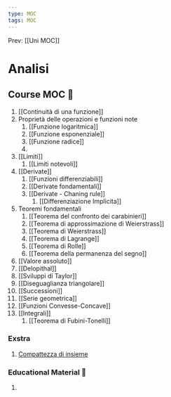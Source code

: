 ```yaml
---
type: MOC 
tags: MOC
---
```


Prev: [[Uni MOC]]

# Analisi

## Course MOC  📒
1. [[Continuità di una funzione]]
2. Proprietà delle operazioni e funzioni note
	1. [[Funzione logaritmica]]
	2. [[Funzione esponenziale]]
	3. [[Funzione radice]]
	4. 
3. [[Limiti]]
	1. [[Limiti notevoli]]
4. [[Derivate]]
	1. [[Funzioni differenziabili]]
	2. [[Derivate fondamentali]]
	3. [[Derivate - Chaning rule]]
		1. [[Differenziazione Implicita]]
5. Teoremi fondamentali
	1. [[Teorema del confronto dei carabinieri]]
	2. [[Teorema di approssimazione di Weierstrass]]
	3. [[Teorema di Weierstrass]]
	4. [[Teorema di Lagrange]]
	5. [[Teorema di Rolle]]
	6. [[Teorema della permanenza del segno]]
6. [[Valore assoluto]]
7. [[Delopithal]]
8. [[Sviluppi di Taylor]]
9. [[Diseguaglianza triangolare]]
10. [[Successioni]]
11. [[Serie geometrica]]
12. [[Funzioni Convesse-Concave]]
13. [[Integrali]]
	1.  [[Teorema di Fubini-Tonelli]]





### Exstra
1. [Compattezza di insieme](https://www.youtube.com/watch?v=td7Nz9ATyWY)
### Educational Material 🧱
1. 
